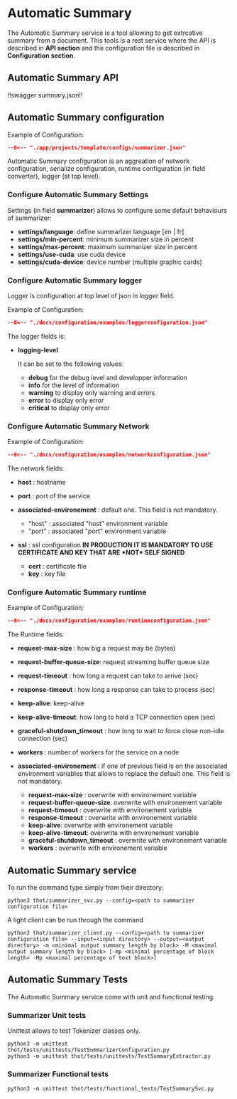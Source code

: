 # Automatic Summary

The Automatic Summary service is a tool allowing to get extrcative summary from a document.
This tools is a rest service where the API is described in **API section** and the configuration file is described in **Configuration section**.

## Automatic Summary API

!!swagger summary.json!!

## Automatic Summary configuration

Example of Configuration:

```json title="summarizer.json"
--8<-- "./app/projects/template/configs/summarizer.json"
```

Automatic Summary configuration is an aggreation of network configuration, serialize configuration, runtime configuration (in field converter), logger (at top level).

### Configure Automatic Summary Settings

Settings (in field **summarizer**) allows to configure some default behaviours of summarizer:

- **settings/language**: define summarizer language \[en | fr\]
- **settings/min-percent**: minimum summarizer size in percent
- **settings/max-percent**: maximum summarizer size in percent
- **settings/use-cuda**: use cuda device
- **settings/cuda-device**: device number (multiple graphic cards)

### Configure Automatic Summary logger

Logger is configuration at top level of json in *logger* field.

Example of Configuration:

```json title="logger configuration"
--8<-- "./docs/configuration/examples/loggerconfiguration.json"
```

The logger fields is:

- **logging-level**

  It can be set to the following values:

  - **debug** for the debug level and developper information
  - **info** for the level of information
  - **warning** to display only warning and errors
  - **error** to display only error
  - **critical** to display only error

### Configure Automatic Summary Network

Example of Configuration:

```json title="network configuration"
--8<-- "./docs/configuration/examples/networkconfiguration.json"
```

The network fields:

- **host** : hostname

- **port** : port of the service

- **associated-environement**
  : default one. This field is not mandatory.

    - "host" : associated "host" environment variable
    - "port" : associated "port" environment variable

- **ssl** : ssl configuration **IN PRODUCTION IT IS MANDATORY TO USE CERTIFICATE AND KEY THAT ARE \*NOT\* SELF SIGNED**

  - **cert** : certificate file
  - **key** : key file


### Configure Automatic Summary runtime

Example of Configuration:

```json title="network configuration"
--8<-- "./docs/configuration/examples/runtimeconfiguration.json"
```

The Runtime fields:

- **request-max-size** : how big a request may be (bytes)

- **request-buffer-queue-size**: request streaming buffer queue size

- **request-timeout** : how long a request can take to arrive (sec)

- **response-timeout** : how long a response can take to process (sec)

- **keep-alive**: keep-alive

- **keep-alive-timeout**: how long to hold a TCP connection open (sec)

- **graceful-shutdown_timeout** : how long to wait to force close non-idle connection (sec)

- **workers** : number of workers for the service on a node

- **associated-environement** : if one of previous field is on the associated environment variables that allows to replace the  default one. This field is not mandatory.

  - **request-max-size** : overwrite with environement variable
  - **request-buffer-queue-size**: overwrite with environement variable
  - **request-timeout** : overwrite with environement variable
  - **response-timeout** : overwrite with environement variable
  - **keep-alive**: overwrite with environement variable
  - **keep-alive-timeout**: overwrite with environement variable
  - **graceful-shutdown_timeout** : overwrite with environement variable
  - **workers** : overwrite with environement variable

## Automatic Summary service

To run the command type simply from tkeir directory:

```shell
python3 thot/summarizer_svc.py --config=<path to summarizer configuration file>
```

A light client can be run through the command

```shell
python3 thot/summarizer_client.py --config=<path to summarizer configuration file> --input=<input directory> --output=<output directory> -m <minimal output summary length by block> -M <maximal output summary length by block> [-mp <minimal percentage of block length> -Mp <maximal percentage of text block>]
```

## Automatic Summary Tests

The Automatic Summary service come with unit and functional testing.

### Summarizer Unit tests

Unittest allows to test Tokenizer classes only.

```shell
python3 -m unittest thot/tests/unittests/TestSummarizerConfiguration.py
python3 -m unittest thot/tests/unittests/TestSummaryExtractor.py
```

### Summarizer Functional tests

```shell
python3 -m unittest thot/tests/functional_tests/TestSummarySvc.py
```

